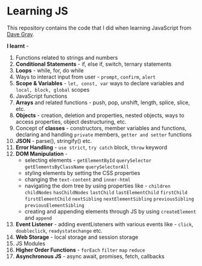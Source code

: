 # Learning JS
This repository contains the code that I did when learning JavaScript from [Dave Gray](https://www.youtube.com/watch?v=EfAl9bwzVZk).

**I learnt** - 
1. Functions related to strings and numbers
2. **Conditional Statements** - if, else if, switch, ternary statements
3. **Loops** - while, for, do while
4. Ways to interact input from user - `prompt`, `confirm`, `alert`
5. **Scope & Variables** - `let, const, var` ways to declare variables and `local, block, global` scopes
6. JavaScript functions
7. **Arrays** and related functions - push, pop, unshift, length, splice, slice, etc.
8. **Objects** - creation, deletion and properties, nested objects, ways to access properties, object destructuring, etc.
9. Concept of **classes** - constructors, member variables and functions, declaring and handling `private` members, `getter and setter` functions
10. **JSON** - parse(), stringify() etc.
11. **Error Handling** - `use strict`, `try catch` block, `throw` keyword
12. **DOM Manipulation** -
    - selecting elements - `getElementById` `querySelector` `getElementsByClassName` `querySelectorAll`
    - styling elements by setting the CSS properties
    - changing the `text-content` and `inner-html`
    - navigating the dom tree by using properties like - `children` `childNodes` `hasChildNodes` `lastChild` `lastElementChild` `firstChild` `firstElementChild` `nextSibling` `nextElementSibling` `previousSibling` `previousElementSibling`
    - creating and appending elements through JS by using `createElement` and `append`
13. **Event Listener** - adding eventListeners with various events like - `click`, `doubleclick`, `readystatechange` etc.
14. **Web Storage** - local storage and session storage
15. JS Modules
16. **Higher Order Functions** - `forEach` `filter` `map` `reduce`
17. **Asynchronous JS** - async await, promises, fetch, callbacks
